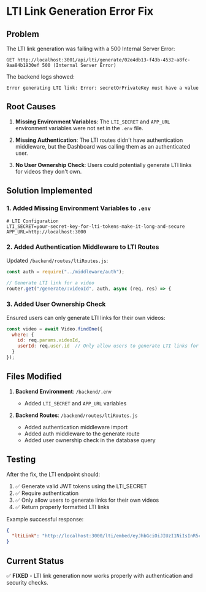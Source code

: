# LTI Link Generation Error Fix

## Problem
The LTI link generation was failing with a 500 Internal Server Error:
```
GET http://localhost:3001/api/lti/generate/02e4db13-f43b-4532-a8fc-9aa84b1930ef 500 (Internal Server Error)
```

The backend logs showed:
```
Error generating LTI link: Error: secretOrPrivateKey must have a value
```

## Root Causes

1. **Missing Environment Variables**: The `LTI_SECRET` and `APP_URL` environment variables were not set in the `.env` file.

2. **Missing Authentication**: The LTI routes didn't have authentication middleware, but the Dashboard was calling them as an authenticated user.

3. **No User Ownership Check**: Users could potentially generate LTI links for videos they don't own.

## Solution Implemented

### 1. Added Missing Environment Variables to `.env`
```properties
# LTI Configuration
LTI_SECRET=your-secret-key-for-lti-tokens-make-it-long-and-secure
APP_URL=http://localhost:3000
```

### 2. Added Authentication Middleware to LTI Routes
Updated `/backend/routes/ltiRoutes.js`:
```javascript
const auth = require("../middleware/auth");

// Generate LTI link for a video
router.get("/generate/:videoId", auth, async (req, res) => {
```

### 3. Added User Ownership Check
Ensured users can only generate LTI links for their own videos:
```javascript
const video = await Video.findOne({
  where: { 
    id: req.params.videoId,
    userId: req.user.id  // Only allow users to generate LTI links for their own videos
  }
});
```

## Files Modified

1. **Backend Environment**: `/backend/.env`
   - Added `LTI_SECRET` and `APP_URL` variables

2. **Backend Routes**: `/backend/routes/ltiRoutes.js`
   - Added authentication middleware import
   - Added auth middleware to the generate route
   - Added user ownership check in the database query

## Testing

After the fix, the LTI endpoint should:
1. ✅ Generate valid JWT tokens using the LTI_SECRET
2. ✅ Require authentication 
3. ✅ Only allow users to generate links for their own videos
4. ✅ Return properly formatted LTI links

Example successful response:
```json
{
  "ltiLink": "http://localhost:3000/lti/embed/eyJhbGciOiJIUzI1NiIsInR5cCI6IkpXVCJ9..."
}
```

## Current Status
✅ **FIXED** - LTI link generation now works properly with authentication and security checks.
